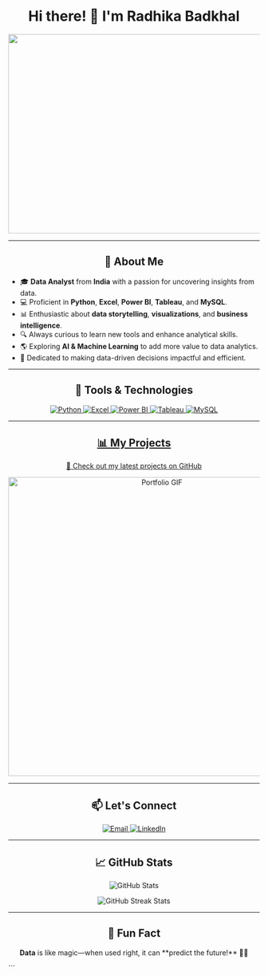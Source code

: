 
<h1 align="center">Hi there! 👋 I'm Radhika Badkhal</h1>

<p align="center">
  <img src="https://cdn.dribbble.com/users/1364029/screenshots/16093268/media/68e82a7fb4904614a9066d6b540c14b2.gif" width="600" height = "400" />
</p>

---

<h2 align="center">🚀 About Me</h2>


- 🎓 **Data Analyst** from **India** with a passion for uncovering insights from data.
- 💻 Proficient in **Python**, **Excel**, **Power BI**, **Tableau**, and **MySQL**.
- 📊 Enthusiastic about **data storytelling**, **visualizations**, and **business intelligence**.
- 🔍 Always curious to learn new tools and enhance analytical skills.
- 🌎 Exploring **AI & Machine Learning** to add more value to data analytics.
- 🎯 Dedicated to making data-driven decisions impactful and efficient.

---

<h2 align="center">🔧 Tools & Technologies</h2>

<p align="center">
 <a href="https://www.python.com/" target="_blank" rel="noreferrer"> <img src="https://img.icons8.com/color/48/000000/python--v1.png" alt="Python"/>
 <a href="https://www.excel.com/" target="_blank" rel="noreferrer"> <img src="https://img.icons8.com/color/48/000000/microsoft-excel-2019--v1.png" alt="Excel"/>
  <a href="https://www.powerbi.com/" target="_blank" rel="noreferrer"> <img src="https://img.icons8.com/color/48/000000/power-bi.png" alt="Power BI"/>
 <a href="https://www.tableau.com/" target="_blank" rel="noreferrer"> <img src="https://img.icons8.com/color/48/000000/tableau-software.png" alt="Tableau"/>
  <a href="https://www.mysql.com/" target="_blank" rel="noreferrer"> <img src="https://img.icons8.com/color/48/000000/mysql-logo.png" alt="MySQL"/>
</p>

---

<h2 align="center">📊 My Projects</h2>

<p align="center">
  🚀 Check out my latest projects on <a href="https://github.com/RadhikaBadkhal?tab=repositories">GitHub</a>
</p>

<p align="center">
  <img src="https://i.pinimg.com/originals/5c/c8/72/5cc872d4469b89084a1ac53701ab1a63.gif" alt="Portfolio GIF" width="600"/>
</p>

---


<h2 align="center">📫 Let's Connect</h2>

<p align="center">
  <a href="mailto:radhikabadkhal001@gmail.com">
    <img src="https://img.icons8.com/fluency/48/000000/gmail-new.png" alt="Email"/>
  </a>
  <a href="https://www.linkedin.com/in/radhikabadkhal">
    <img src="https://img.icons8.com/color/48/000000/linkedin.png" alt="LinkedIn"/>
  </a>
</p>

---

<h2 align="center">📈 GitHub Stats</h2>

<p align="center">
  <img src="https://github-readme-stats.vercel.app/api?username=radhikabadkhal&show_icons=true&theme=radical" alt="GitHub Stats" />
</p>

<p align="center">
  <img src="https://github-readme-streak-stats.herokuapp.com/?user=radhikabadkhal&theme=radical" alt="GitHub Streak Stats" />
</p>

---

<h2 align="center">🌟 Fun Fact</h2>

<p align="center">
  <strong>Data</strong> is like magic—when used right, it can **predict the future!** 🚀✨
</p>
```

